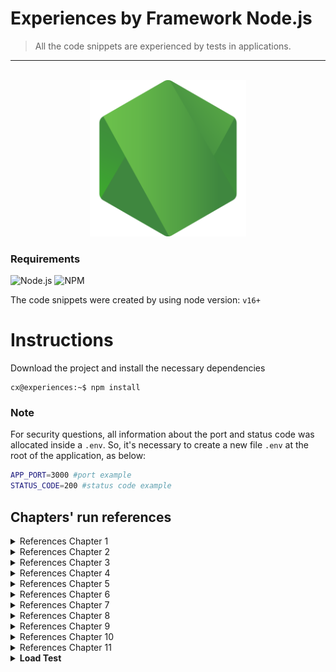 Experiences by Framework Node.js
=
> All the code snippets are experienced by tests in applications.


<hr />

<br />

<div align="center">
  <img width="250" src="assets/img/logo-node.png">
</div>

### Requirements 
![Node.js](https://img.shields.io/badge/Node.js-gray?style=flat&logo=Node.js)
![NPM](https://img.shields.io/badge/npm-gray?style=flat&logo=Npm)

The code snippets were created by using node version: `v16+` 

Instructions
=

Download the project and install the necessary dependencies

```console
cx@experiences:~$ npm install
```

### Note
For security questions, all information about the port and status code was allocated inside a `.env`. So, it's necessary to create a new file `.env` at the root of the application, as below:

```bash
APP_PORT=3000 #port example
STATUS_CODE=200 #status code example
```

## Chapters' run references

<details>
  <summary>References Chapter 1</summary>
  <hr />
  <strong>Creating a trivial server</strong>
  <br />
  <code>npm run cap1:server</code>
  <hr />
  <strong>Creating a personal Hello World</strong>
  <br />
  <code>npm run cap1:hello</code>

  _Example with conditional URL. Type: http://localhost:3000/?name=node_
  <hr>
</details>

<details>
  <summary>References Chapter 2</summary>
  <hr />
  <strong>Commands run and test:</strong>
  <br />
  <code>npm run start:buffers</code><br />
  <code>npm run start:eventEmitter</code><br />
  <code>npm run start:eventEmitterInherits</code><br />
  <code>npm run start:getChangeDataByFile</code><br />
  <code>npm run start:timers</code><br />
  <code>npm run start:stdin</code><br />
  <code>npm run start:server2</code>
  <hr>
</details>

<details>
  <summary>References Chapter 3</summary>
  <hr />
  <strong>Commands run and test:</strong>
  <br />
  <code>npm run start:require</code><br />
  <code>npm run start:async</code><br />
  <code>npm run start:sandbox</code><br />
  <hr />
</details>

<details>
  <summary>References Chapter 4</summary>
  <hr />
  <strong>Commands run and test:</strong>
  <br />
  <code>npm run start:repl</code><br />
  <hr>
</details>

<details>
  <summary>References Chapter 5</summary>
  <hr />
  <strong>Commands run and test:</strong>
  <br />
  <code>npm run start:server3</code><br />
  <code>npm run start:staticServer</code><br />
  <code>npm run start:queryStringParser</code><br />
  <code>npm run start:getServerPost</code><br />
  <code>npm run start:getClientPost</code><br />
  <hr>
</details>

<details>
  <summary>References Chapter 6</summary>
  <hr />
  <strong>Commands run and test:</strong>
  <br />
  <code>npm run start:libChokidar</code><br />
  <code>npm run start:libZlib</code><br />
  <code>npm run start:moduleOS</code><br />
  <code>npm run start:moduleReadLline</code><br />
  <code>npm run start:readDir</code><br />
  <code>npm run start:writeAtFile</code>
  <hr />
</details>

<details>
  <summary>References Chapter 7</summary>
  <hr />
  <strong>Commands run and test:</strong>
  <br />
  <code>npm run start:clientTCP</code><br />
  <code>npm run start:clientUDP</code><br />
  <code>npm run start:serverHTTPS</code><br />
  <code>npm run start:serverTCP</code><br />
  <code>npm run start:serverUDP</code>
  <hr />
</details>

<details>
  <summary>References Chapter 8</summary>
  <hr />
  <strong>Commands run and test:</strong>
  <br />
  <code>npm run start:childProcess</code><br />
  <code>npm run start:findChildProcess</code><br />
  <code>npm run start:findChildProcessWithoutBuffer</code><br />
  <hr />
</details>

<details>
  <summary>References Chapter 9</summary>
  <hr />
  <strong>Commands run and test:</strong>
  <br />
  <code>npm run start:promisifying</code><br />
  <code>npm run start:promisifyingWithWrite</code>
  <hr />
</details>

<details>
  <summary>References Chapter 10</summary>
  <hr />
  <strong>Commands run and test:</strong>
  <br />
  <code>npm run start:simpleExpressRequest</code><br />
  <code>npm run start:serverWithRedis</code><br />
  <code>npm run start:messageWithRedis</code><br />
  <p>There's an complete example of an application generated by <b>express generator</b>. <a href="/Node/cap.10/completeExpressAppReference/">See here</a>.</p>
  <hr />
</details>

<details>
  <summary>References Chapter 11</summary>
  <hr />
  <strong>Commands run and test:</strong>
  <br />
  <code>npm run test:simpleNodeUnitTest</code><br />
  <code>npm run test:simpleAssertFailTest</code><br />
  <code>npm run test:simpleNodeUnitTest</code><br />
  <code>npm run test:simpleMochaTest</code><br />
  <code>npm run test:loadtest</code><br />
  <hr />
</details>

<details>
  <summary><b>Load Test</b></summary>
  <hr />
  <strong>Start an app server</strong>
  <br />
  <code>npm run cap1:server</code>
  <br />
  <strong>Load test for server</strong>
  <br />
  <code>npm run test:loadtest</code><br />
</details>

